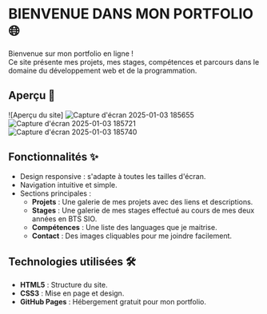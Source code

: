 # BIENVENUE DANS MON PORTFOLIO 🌐

Bienvenue sur mon portfolio en ligne !  
Ce site présente mes projets, mes stages, compétences et parcours dans le domaine du développement web et de la programmation.

## Aperçu 📸

![Aperçu du site]
![Capture d'écran 2025-01-03 185655](https://github.com/user-attachments/assets/8a07188b-09d5-46e7-a2f5-6c1c119daf1f)
![Capture d'écran 2025-01-03 185721](https://github.com/user-attachments/assets/366694f3-5188-443e-bd74-82a73e22b944)
![Capture d'écran 2025-01-03 185740](https://github.com/user-attachments/assets/f5fd127b-dd00-45d5-96e5-e104177191a2)

## Fonctionnalités ✨

- Design responsive : s'adapte à toutes les tailles d'écran.
- Navigation intuitive et simple.
- Sections principales : 
  - **Projets** : Une galerie de mes projets avec des liens et descriptions.
  - **Stages** : Une galerie de mes stages effectué au cours de mes deux années en BTS SIO.
  - **Compétences** : Une liste des languages que je maitrise.
  - **Contact** : Des images cliquables pour me joindre facilement.

## Technologies utilisées 🛠️

- **HTML5** : Structure du site.
- **CSS3** : Mise en page et design.
- **GitHub Pages** : Hébergement gratuit pour mon portfolio.
